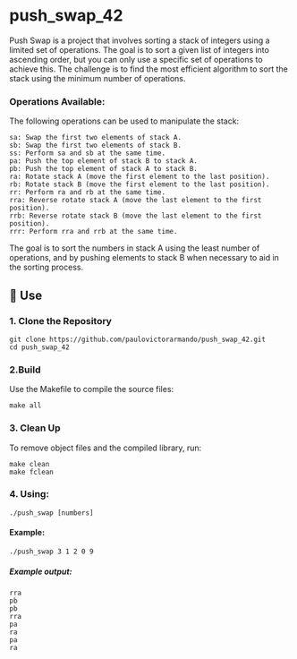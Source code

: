 # push_swap_42
Push Swap is a project that involves sorting a stack of integers using a limited set of operations. The goal is to sort a given list of integers into ascending order, but you can only use a specific set of operations to achieve this. The challenge is to find the most efficient algorithm to sort the stack using the minimum number of operations.

### Operations Available:
The following operations can be used to manipulate the stack:
```
sa: Swap the first two elements of stack A.
sb: Swap the first two elements of stack B.
ss: Perform sa and sb at the same time.
pa: Push the top element of stack B to stack A.
pb: Push the top element of stack A to stack B.
ra: Rotate stack A (move the first element to the last position).
rb: Rotate stack B (move the first element to the last position).
rr: Perform ra and rb at the same time.
rra: Reverse rotate stack A (move the last element to the first position).
rrb: Reverse rotate stack B (move the last element to the first position).
rrr: Perform rra and rrb at the same time.
```
The goal is to sort the numbers in stack A using the least number of operations, and by pushing elements to stack B when necessary to aid in the sorting process.

## 🚀 Use
### 1. Clone the Repository
```
git clone https://github.com/paulovictorarmando/push_swap_42.git
cd push_swap_42
```
### 2.Build
Use the Makefile to compile the source files:
```
make all
```
### 3. Clean Up
To remove object files and the compiled library, run:
```
make clean
make fclean
```
### 4. Using:
```
./push_swap [numbers]
```
#### Example:
```
./push_swap 3 1 2 0 9
```
##### Example output:
```
rra
pb
pb
rra
pa
ra
pa
ra
```
###
